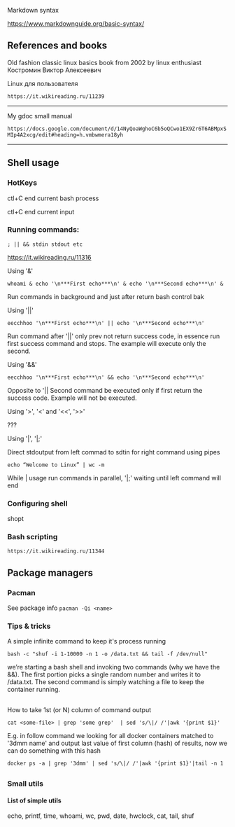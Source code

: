 Markdown syntax

https://www.markdownguide.org/basic-syntax/





## References and books

Old fashion classic linux basics book from 2002 
by linux enthusiast Костромин Виктор Алексеевич 

Linux для пользователя

`https://it.wikireading.ru/11239`

***

My gdoc small manual 

`
https://docs.google.com/document/d/14NyQoaWghoC6b5oQCwo1EX9Zr6T6ABMpxSMIp4A2xcg/edit#heading=h.vmbwmera18yh
`

***




## Shell usage

### HotKeys

ctl+C end current bash process

ctl+C end current input

### Running commands: 

`; || && stdin stdout etc` 

https://it.wikireading.ru/11316

Using '&'

`whoami & echo '\n***First echo***\n' & echo '\n***Second echo***\n' &`

Run commands in background and just after return bash control bak 


Using '||'

`eecchhoo '\n***First echo***\n' || echo '\n***Second echo***\n'`

Run command after '||' only prev not return success code, in essence run first success command and stops. 
The example will execute only the second.

Using '&&'

`eecchhoo '\n***First echo***\n' && echo '\n***Second echo***\n'`

Opposite to '|| Second command be executed only if first return the success code.
Example will not be executed.


Using '>', '<' and '<<', '>>'

???

Using '|', '|;'

Direct stdoutput from left commad to sdtin for right command using pipes

`echo “Welcome to Linux” | wc -m`

While | usage run commands in parallel, '|;' waiting until left command will end







### Configuring shell

shopt

### Bash scripting

`https://it.wikireading.ru/11344`

## Package managers

### Pacman

See package info `pacman -Qi <name>`


### Tips & tricks


A simple infinite command to keep it's process running

`bash -c "shuf -i 1-10000 -n 1 -o /data.txt && tail -f /dev/null"` 

we’re starting a bash shell and invoking two commands (why we have the &&). 
The first portion picks a single random number and writes it to /data.txt. The second command is simply watching a file to keep the container running.

##

How to take 1st (or N) column of command output

`cat <some-file> | grep 'some grep'  | sed 's/\|/ /'|awk '{print $1}'`


E.g. in follow command we looking for all docker containers matched to '3dmm name' 
and output last value of first column (hash) of results, now we can do something with this hash
 
`docker ps -a | grep '3dmm' | sed 's/\|/ /'|awk '{print $1}'|tail -n 1`

##


### Small utils

#### List of simple utils
echo, printf, time, whoami, wc, pwd, date, hwclock, 
cat, tail, shuf